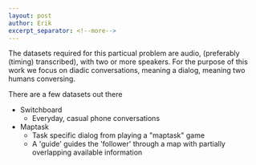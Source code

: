 ```yaml
---
layout: post
author: Erik
excerpt_separator: <!--more-->
---
```



The datasets required for this particual problem are audio, (preferably (timing) transcribed), with two or more speakers. For the purpose of this work we focus on diadic conversations, meaning a dialog, meaning two humans conversing.

<!--more-->

There are a few datasets out there
- Switchboard
  - Everyday, casual phone conversations
- Maptask
  - Task specific dialog from playing a "maptask" game
  - A 'guide' guides the 'follower' through a map with partially overlapping available
    information



